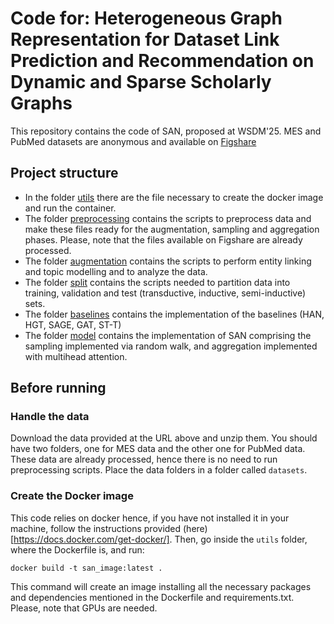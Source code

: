 # Code for: Heterogeneous Graph Representation for Dataset Link Prediction and Recommendation on Dynamic and Sparse Scholarly Graphs
This repository contains the code of SAN, proposed at WSDM'25.
MES and PubMed datasets are anonymous and available on [Figshare](https://figshare.com/s/1e11a6f03fbf97d61936)

## Project structure
- In the folder [utils](utils/) there are the file necessary to create the docker image and run the container.
- The folder [preprocessing](preprocessing/) contains the scripts to preprocess data and make these files ready for the augmentation, sampling and aggregation phases. Please, note that the files available on Figshare are already processed.
- The folder [augmentation](augmentation/) contains the scripts to perform entity linking and topic modelling and to analyze the data.
- The folder [split](split/) contains the scripts needed to partition data into training, validation and test (transductive, inductive, semi-inductive) sets.
- The folder [baselines](baselines/) contains the implementation of the baselines (HAN, HGT, SAGE, GAT, ST-T)
- The folder [model](model/) contains the implementation of SAN comprising the sampling implemented via random walk, and aggregation implemented with multihead attention.

## Before running
### Handle the data
Download the data provided at the URL above and unzip them. You should have two folders, one for MES data and the other one for PubMed data. These data are already processed, hence there is no need to run preprocessing scripts. 
Place the data folders in a folder called `datasets`.

### Create the Docker image 
This code relies on docker hence, if you have not installed it in your machine, follow the instructions provided (here)[https://docs.docker.com/get-docker/].
Then, go inside the `utils` folder, where the Dockerfile is, and run:

```
docker build -t san_image:latest .
```

This command will create an image installing all the necessary packages and dependencies mentioned in the Dockerfile and requirements.txt.
Please, note that GPUs are needed.






